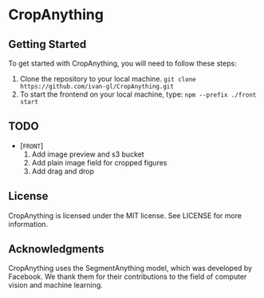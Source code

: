 # CropAnything

## Getting Started

To get started with CropAnything, you will need to follow these steps:

1. Clone the repository to your local machine.
   `git clone https://github.com/ivan-gl/CropAnything.git`
2. To start the frontend on your local machine, type:
   `npm --prefix ./front start`

## TODO

- [`FRONT`]
  1.  Add image preview and s3 bucket
  2.  Add plain image field for cropped figures
  3.  Add drag and drop

## License

CropAnything is licensed under the MIT license. See LICENSE for more information.

## Acknowledgments

CropAnything uses the SegmentAnything model, which was developed by Facebook. We thank them for their contributions to the field of computer vision and machine learning.
